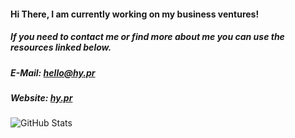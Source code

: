 #### Hi There, I am currently working on my business ventures!
##### If you need to contact me or find more about me you can use the resources linked below.
##### E-Mail: [hello@hy.pr](mailto:hello@hy.pr)
##### Website: [hy.pr](https://hy.pr)

<!-- Credit: https://github.com/anuraghazra/github-readme-stats --> 
![GitHub Stats](https://github-readme-stats.vercel.app/api?username=HYP3RDRIVES&count_private=true&show_icons=true&theme=vue-dark&custom_title=HYP3RDRIVES)
